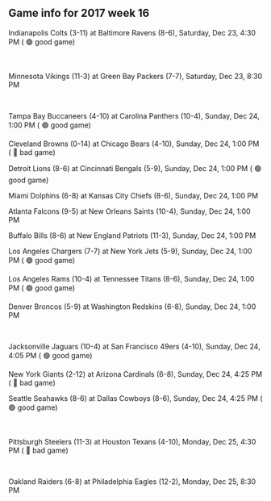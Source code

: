 ## Game info for 2017 week 16
Indianapolis Colts (3-11) at Baltimore Ravens (8-6), Saturday, Dec 23, 4:30 PM (	:green_circle: good game)


<br/>

Minnesota Vikings (11-3) at Green Bay Packers (7-7), Saturday, Dec 23, 8:30 PM


<br/>

Tampa Bay Buccaneers (4-10) at Carolina Panthers (10-4), Sunday, Dec 24, 1:00 PM (	:green_circle: good game)

Cleveland Browns (0-14) at Chicago Bears (4-10), Sunday, Dec 24, 1:00 PM (	:red_circle: bad game)

Detroit Lions (8-6) at Cincinnati Bengals (5-9), Sunday, Dec 24, 1:00 PM (	:green_circle: good game)

Miami Dolphins (6-8) at Kansas City Chiefs (8-6), Sunday, Dec 24, 1:00 PM

Atlanta Falcons (9-5) at New Orleans Saints (10-4), Sunday, Dec 24, 1:00 PM

Buffalo Bills (8-6) at New England Patriots (11-3), Sunday, Dec 24, 1:00 PM

Los Angeles Chargers (7-7) at New York Jets (5-9), Sunday, Dec 24, 1:00 PM (	:green_circle: good game)

Los Angeles Rams (10-4) at Tennessee Titans (8-6), Sunday, Dec 24, 1:00 PM (	:green_circle: good game)

Denver Broncos (5-9) at Washington Redskins (6-8), Sunday, Dec 24, 1:00 PM


<br/>

Jacksonville Jaguars (10-4) at San Francisco 49ers (4-10), Sunday, Dec 24, 4:05 PM (	:green_circle: good game)

New York Giants (2-12) at Arizona Cardinals (6-8), Sunday, Dec 24, 4:25 PM (	:red_circle: bad game)

Seattle Seahawks (8-6) at Dallas Cowboys (8-6), Sunday, Dec 24, 4:25 PM (	:green_circle: good game)


<br/>

Pittsburgh Steelers (11-3) at Houston Texans (4-10), Monday, Dec 25, 4:30 PM (	:red_circle: bad game)


<br/>

Oakland Raiders (6-8) at Philadelphia Eagles (12-2), Monday, Dec 25, 8:30 PM

